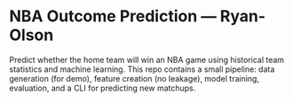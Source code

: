 # NBA Outcome Prediction — Ryan-Olson

Predict whether the home team will win an NBA game using historical team statistics and machine learning.
This repo contains a small pipeline: data generation (for demo), feature creation (no leakage), model training, evaluation, and a CLI for predicting new matchups.
